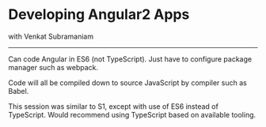 # Developing Angular2 Apps
with Venkat Subramaniam
___

Can code Angular in ES6 (not TypeScript).  Just have to configure package manager such as webpack.

Code will all be compiled down to source JavaScript by compiler such as Babel.

This session was similar to S1, except with use of ES6 instead of TypeScript.  Would recommend using TypeScript based on available tooling.
